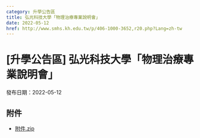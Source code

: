 ```yaml
---
category: 升學公告區
title: 弘光科技大學「物理治療專業說明會」
date: 2022-05-12
href: http://www.smhs.kh.edu.tw/p/406-1000-3652,r20.php?Lang=zh-tw
---
```


# [升學公告區] 弘光科技大學「物理治療專業說明會」

發布日期：2022-05-12



## 附件

- [附件.zip](https://www.smhs.kh.edu.tw/app/index.php?Action=downloadfile&file=WVhSMFlXTm9Mell6TDNCMFlWOHpOREkxWHpNd01EUTVNakZmTkRRM09UY3VlbWx3&fname=DGGGROTSYWQO41XX50LKSWHGRK30OOLKDGUWTSKK4125MLVWKPROVTPOUSSSPKPO)
